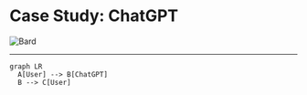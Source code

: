 # Case Study: ChatGPT
<img src='/bard.png' alt='Bard' class='h-full' />

---

```mermaid
graph LR
  A[User] --> B[ChatGPT]
  B --> C[User]
```
